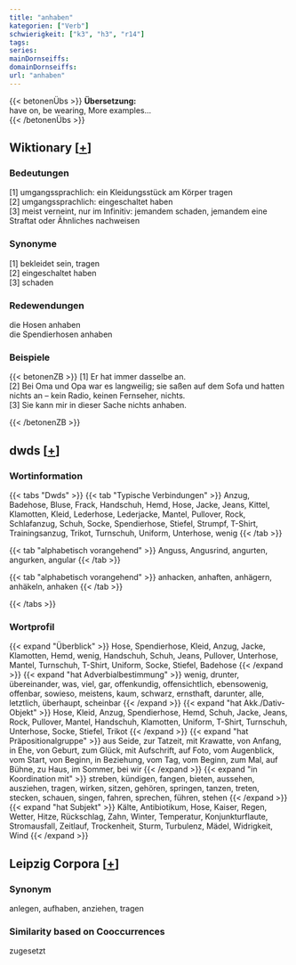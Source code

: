 ```yaml
---
title: "anhaben"
kategorien: ["Verb"]
schwierigkeit: ["k3", "h3", "r14"]
tags:
series:
mainDornseiffs:
domainDornseiffs:
url: "anhaben"
---
```


{{< betonenÜbs >}}
**Übersetzung:**  
have on, be wearing, More examples...  
{{< /betonenÜbs >}}

## Wiktionary [[+](https://de.wiktionary.org/wiki/anhaben)]

### Bedeutungen
[1] umgangssprachlich: ein Kleidungsstück am Körper tragen  
[2] umgangssprachlich: eingeschaltet haben  
[3] meist verneint, nur im Infinitiv: jemandem schaden, jemandem eine Straftat oder Ähnliches nachweisen  

### Synonyme
[1] bekleidet sein, tragen  
[2] eingeschaltet haben  
[3] schaden  

### Redewendungen
die Hosen anhaben  
die Spendierhosen anhaben  

### Beispiele
{{< betonenZB >}}
[1] Er hat immer dasselbe an.  
[2] Bei Oma und Opa war es langweilig; sie saßen auf dem Sofa und hatten nichts an – kein Radio, keinen Fernseher, nichts.  
[3] Sie kann mir in dieser Sache nichts anhaben.  

{{< /betonenZB >}}


## dwds [[+](https://www.dwds.de/wb/anhaben)]

### Wortinformation
{{< tabs "Dwds" >}}
{{< tab "Typische Verbindungen" >}}
Anzug, Badehose, Bluse, Frack, Handschuh, Hemd, Hose, Jacke, Jeans, Kittel, Klamotten, Kleid, Lederhose, Lederjacke, Mantel, Pullover, Rock, Schlafanzug, Schuh, Socke, Spendierhose, Stiefel, Strumpf, T-Shirt, Trainingsanzug, Trikot, Turnschuh, Uniform, Unterhose, wenig
{{< /tab >}}

{{< tab "alphabetisch vorangehend" >}}
Anguss, Angusrind, angurten, angurken, angular
{{< /tab >}}

{{< tab "alphabetisch vorangehend" >}}
anhacken, anhaften, anhägern, anhäkeln, anhaken
{{< /tab >}}

{{< /tabs >}}

### Wortprofil
{{< expand "Überblick" >}} Hose, Spendierhose, Kleid, Anzug, Jacke, Klamotten, Hemd, wenig, Handschuh, Schuh, Jeans, Pullover, Unterhose, Mantel, Turnschuh, T-Shirt, Uniform, Socke, Stiefel, Badehose {{< /expand >}}
{{< expand "hat Adverbialbestimmung" >}} wenig, drunter, übereinander, was, viel, gar, offenkundig, offensichtlich, ebensowenig, offenbar, sowieso, meistens, kaum, schwarz, ernsthaft, darunter, alle, letztlich, überhaupt, scheinbar {{< /expand >}}
{{< expand "hat Akk./Dativ-Objekt" >}} Hose, Kleid, Anzug, Spendierhose, Hemd, Schuh, Jacke, Jeans, Rock, Pullover, Mantel, Handschuh, Klamotten, Uniform, T-Shirt, Turnschuh, Unterhose, Socke, Stiefel, Trikot {{< /expand >}}
{{< expand "hat Präpositionalgruppe" >}} aus Seide, zur Tatzeit, mit Krawatte, von Anfang, in Ehe, von Geburt, zum Glück, mit Aufschrift, auf Foto, vom Augenblick, vom Start, von Beginn, in Beziehung, vom Tag, vom Beginn, zum Mal, auf Bühne, zu Haus, im Sommer, bei wir {{< /expand >}}
{{< expand "in Koordination mit" >}} streben, kündigen, fangen, bieten, aussehen, ausziehen, tragen, wirken, sitzen, gehören, springen, tanzen, treten, stecken, schauen, singen, fahren, sprechen, führen, stehen {{< /expand >}}
{{< expand "hat Subjekt" >}} Kälte, Antibiotikum, Hose, Kaiser, Regen, Wetter, Hitze, Rückschlag, Zahn, Winter, Temperatur, Konjunkturflaute, Stromausfall, Zeitlauf, Trockenheit, Sturm, Turbulenz, Mädel, Widrigkeit, Wind {{< /expand >}}

## Leipzig Corpora [[+](https://corpora.uni-leipzig.de/en/res?word=anhaben&corpusId=deu_newscrawl-public_2018)]


### Synonym
anlegen, aufhaben, anziehen, tragen


### Similarity based on Cooccurrences
zugesetzt

